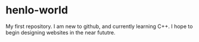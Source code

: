 # henlo-world
My first repository.
I am new to github, and currently learning C++. I hope to begin designing websites in the near fututre.
